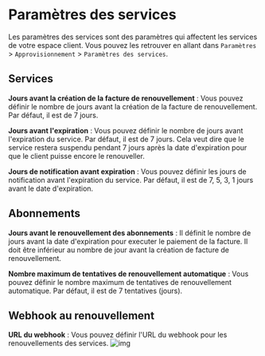 # Paramètres des services
Les paramètres des services sont des paramètres qui affectent les services de votre espace client. Vous pouvez les retrouver en allant dans `Paramètres` > `Approvisionnement` > `Paramètres des services`.

## Services
**Jours avant la création de la facture de renouvellement** : Vous pouvez définir le nombre de jours avant la création de la facture de renouvellement. Par défaut, il est de 7 jours.

**Jours avant l'expiration** : Vous pouvez définir le nombre de jours avant l'expiration du service. Par défaut, il est de 7 jours.
Cela veut dire que le service restera suspendu pendant 7 jours après la date d'expiration pour que le client puisse encore le renouveller.

**Jours de notification avant expiration** : Vous pouvez définir les jours de notification avant l'expiration du service. Par défaut, il est de 7, 5, 3, 1 jours avant le date d'expiration.

## Abonnements

**Jours avant le renouvellement des abonnements** : Il définit le nombre de jours avant la date d'expiration pour executer le paiement de la facture. Il doit être inférieur au nombre de jour avant la création de facture de renouvellement.

**Nombre maximum de tentatives de renouvellement automatique** : Vous pouvez définir le nombre maximum de tentatives de renouvellement automatique. Par défaut, il est de 7 tentatives (jours).

## Webhook au renouvellement
**URL du webhook** : Vous pouvez définir l'URL du webhook pour les renouvellements des services.
![img](https://cdn.clientxcms.com/ressources/docs/service.png)